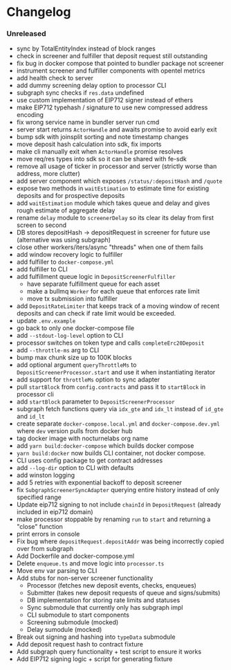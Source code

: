 # Changelog

### Unreleased

- sync by TotalEntityIndex instead of block ranges
- check in screener and fulfiller that deposit request still outstanding
- fix bug in docker compose that pointed to bundler package not screener
- instrument screener and fulfiller components with opentel metrics
- add health check to server
- add dummy screening delay option to processor CLI
- subgraph sync checks if `res.data` undefined
- use custom implementation of EIP712 signer instead of ethers
- make EIP712 typehash / signature to use new compressed address encoding
- fix wrong service name in bundler server run cmd
- server start returns `ActorHandle` and awaits promise to avoid early exit
- bump sdk with joinsplit sorting and note timestamp changes
- move deposit hash calculation into sdk, fix imports
- make cli manually exit when `ActorHandle` promise resolves
- move req/res types into sdk so it can be shared with fe-sdk
- remove all usage of ticker in processor and server (strictly worse than address, more clutter)
- add server component which exposes `/status/:depositHash` and `/quote`
- expose two methods in `waitEstimation` to estimate time for existing deposits and for prospective deposits
- add `waitEstimation` module which takes queue and delay and gives rough estimate of aggregate delay
- rename `delay` module to `screenerDelay` so its clear its delay from first screen to second
- DB stores depositHash -> depositRequest in screener for future use (alternative was using subgraph)
- close other workers/iters/async "threads" when one of them fails
- add window recovery logic to fulfiller
- add fulfiller to `docker-compose.yml`
- add fulfiller to CLI
- add fulfillment queue logic in `DepositScreenerFulfiller`
  - have separate fulfillment queue for each asset
  - make a bullmq `Worker` for each queue that enforces rate limit
  - move tx submission into fulfiller
- add `DepositRateLimiter` that keeps track of a moving window of recent deposits and can check if rate limit would be exceeded.
- update `.env.example`
- go back to only one docker-compose file
- add `--stdout-log-level` option to CLI
- processor switches on token type and calls `completeErc20Deposit`
- add `--throttle-ms` arg to CLI
- bump max chunk size up to 100K blocks
- add optional argument `queryThrottleMs` to `DepositScreenerProcessor.start` and use it when instantiating iterator
- add support for `throttleMs` option to sync adapter
- pull `startBlock` from `config.contracts` and pass it to `startBlock` in processor cli
- add `startBlock` parameter to `DepositScreenerProcessor`
- subgraph fetch functions query via `idx_gte` and `idx_lt` instead of `id_gte` and `id_lt`
- create separate `docker-compose.local.yml` and `docker-compose.dev.yml` where `dev` version pulls from docker hub
- tag docker image with nocturnelabs org name
- add `yarn build:docker-compose` which builds docker compose
- `yarn build:docker` now builds CLI container, not docker compose.
- CLI uses config package to get contract addresses
- add `--log-dir` option to CLI with defaults
- add winston logging
- add 5 retries with exponential backoff to deposit screener
- fix `SubgraphScreenerSyncAdapter` querying entire history instead of only specified range
- Update eip712 signing to not include `chainId` in `DepositRequest` (already included in eip712 domain)
- make processor stoppable by renaming `run` to `start` and returning a "close" function
- print errors in console
- Fix bug where `depositRequest.depositAddr` was being incorrectly copied over from subgraph
- Add Dockerfile and docker-compose.yml
- Delete `enqueue.ts` and move logic into `processor.ts`
- Move env var parsing to CLI
- Add stubs for non-server screener functionality
  - Processor (fetches new deposit events, checks, enqueues)
  - Submitter (takes new deposit requests of queue and signs/submits)
  - DB implementation for storing rate limits and statuses
  - Sync submodule that currently only has subgraph impl
  - CLI submodule to start components
  - Screening submodule (mocked)
  - Delay sumodule (mocked)
- Break out signing and hashing into `typeData` submodule
- Add deposit request hash to contract fixture
- Add subgraph query functionality + test script to ensure it works
- Add EIP712 signing logic + script for generating fixture
